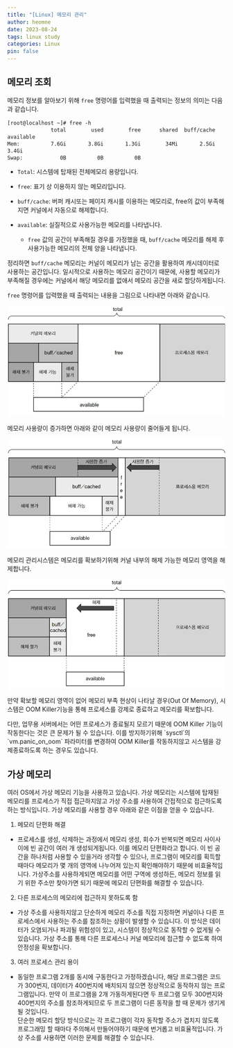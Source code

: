 ```yaml
---
title: "[Linux] 메모리 관리"
author: heomne
date: 2023-08-24
tags: linux study
categories: Linux
pin: false
---
```

## 메모리 조회

메모리 정보를 알아보기 위해 `free` 명령어를 입력했을 때 출력되는 정보의 의미는 다음과 같습니다.

```console
[root@localhost ~]# free -h
              total        used        free      shared  buff/cache   available
Mem:          7.6Gi       3.8Gi       1.3Gi        34Mi       2.5Gi       3.4Gi
Swap:            0B          0B          0B
```

* `Total`: 시스템에 탑재된 전체메모리 용량입니다.
* `free`: 표기 상 이용하지 않는 메모리입니다.
* `buff/cache`: 버퍼 캐시또는 페이지 캐시를 이용하는 메모리로, free의 값이 부족해지면 커널에서 자동으로 해제합니다.
* `available`: 실질적으로 사용가능한 메모리를 나타냅니다.

  * `free` 값의 공간이 부족해질 경우를 가정했을 때, `buff/cache` 메모리를 해제 후 사용가능한 메모리의 전체 양을 나타냅니다.

정리하면 `buff/cache` 메모리는 커널이 메모리가 남는 공간을 활용하여 캐시데이터로 사용하는 공간입니다. 일시적으로 사용하는 메모리 공간이기 때문에, 사용할 메모리가 부족해질 경우에는 커널에서 해당 메모리를 없애서 메모리 공간을 새로 할당하게됩니다.

`free` 명령어를 입력했을 때 출력되는 내용을 그림으로 나타내면 아래와 같습니다.

![](/assets/post_img/screenshot-2023-08-30-104547.webp)

메모리 사용량이 증가하면 아래와 같이 메모리 사용량이 줄어들게 됩니다.

![](/assets/post_img/screenshot-2023-08-30-104822.webp)

메모리 관리시스템은 메모리를 확보하기위해 커널 내부의 해제 가능한 메모리 영역을 해제합니다.

![](/assets/post_img/screenshot-2023-08-30-111538.webp)

만약 확보할 메모리 영역이 없어 메모리 부족 현상이 나타날 경우(Out Of Memory), 시스템은 OOM Killer기능을 통해 프로세스를 강제로 종료하고 메모리를 확보합니다.

다만, 업무용 서버에서는 어떤 프로세스가 종료될지 모르기 때문에 OOM Killer 기능이 작동한다는 것은 큰 문제가 될 수 있습니다. 이를 방지하기위해 \`sysctl\`의 \`vm.panic_on_oom\` 파라미터를 변경하여 OOM Killer를 작동하지않고 시스템을 강제종료하도록 하는 경우도 있습니다.

## 가상 메모리

여러 OS에서 가상 메모리 기능을 사용하고 있습니다. 가상 메모리는 시스템에 탑재된 메모리를 프로세스가 직접 접근하지않고 가상 주소를 사용하여 간접적으로 접근하도록 하는 방식입니다. 가상 메모리를 사용할 경우 아래와 같은 이점을 얻을 수 있습니다.

1. 메모리 단편화 해결

* 프로세스를 생성, 삭제하는 과정에서 메모리 생성, 회수가 반복되면 메모리 사이사이에 빈 공간이 여러 개 생성되게됩니다. 이를 메모리 단편화라고 합니다. 이 빈 공간을 하나처럼 사용할 수 있을거라 생각할 수 있으나, 프로그램이 메모리를 획득할 때마다 메모리가 몇 개의 영역에 나누어져 있는지 확인해야하기 때문에 비효율적입니다. 가상주소를 사용하게되면 메모리를 어떤 구역에 생성하든, 메모리 정보를 읽기 위한 주소만 찾아가면 되기 때문에 메모리 단편화를 해결할 수 있습니다.

2. 다른 프로세스의 메모리에 접근하지 못하도록 함

* 가상 주소를 사용하지않고 단순하게 메모리 주소를 직접 지정하면 커널이나 다른 프로세스에서 사용하는 주소를 참조하는 상황이 발생할 수 있습니다. 이 방식은 데이터가 오염되거나 파괴될 위험성이 있고, 시스템이 정상적으로 동작할 수 없게될 수 있습니다. 가상 주소를 통해 다른 프로세스나 커널 메모리에 접근할 수 없도록 하여 안정성을 확보합니다.

3. 여러 프로세스 관리 용이

* 동일한 프로그램 2개를 동시에 구동한다고 가정하겠습니다, 해당 프로그램은 코드가 300번지, 데이터가 400번지에 배치되지 않으면 정상적으로 동작하지 않는 프로그램입니다. 만약 이 프로그램을 2개 가동하게된다면  두 프로그램 모두 300번지와 400번지의 주소를 참조하게되므로 두 프로그램이 다른 동작을 할 때 문제가 생기게 될 것입니다.\
  단순한 메모리 할당 방식으로는 각 프로그램이 각자 동작할 주소가 겹치지 않도록 프로그래밍 할 때마다 주의해서 만들어야하기 때문에 번거롭고 비효율적입니다. 가상 주소를 사용하면 이러한 문제를 해결할 수 있습니다.